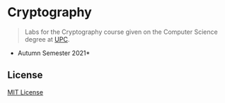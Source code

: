# Cryptography
> Labs for the Cryptography course given on the Computer Science degree at [UPC](https://www.upc.edu/ca).

* Autumn Semester 2021*

## License

[MIT License](./LICENSE)
